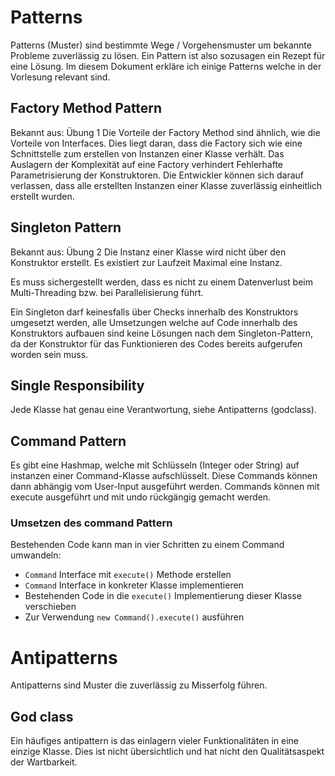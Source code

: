 # Patterns
Patterns (Muster) sind bestimmte Wege / Vorgehensmuster um bekannte Probleme zuverlässig
zu lösen. Ein Pattern ist also sozusagen ein Rezept für eine Lösung.
Im diesem Dokument erkläre ich einige Patterns welche in der Vorlesung relevant sind.
## Factory Method Pattern
Bekannt aus: Übung 1
Die Vorteile der Factory Method sind ähnlich, wie die Vorteile von Interfaces.
Dies liegt daran, dass die Factory sich wie eine Schnittstelle zum erstellen von
Instanzen einer Klasse verhält.
Das Auslagern der Komplexität auf eine Factory verhindert Fehlerhafte Parametrisierung der Konstruktoren.
Die Entwickler können sich darauf verlassen, dass alle erstellten Instanzen einer Klasse
zuverlässig einheitlich erstellt wurden.
## Singleton Pattern
Bekannt aus: Übung 2
Die Instanz einer Klasse wird nicht über den Konstruktor erstellt.
Es existiert zur Laufzeit Maximal eine Instanz.

Es muss sichergestellt werden, dass es nicht zu einem Datenverlust beim Multi-Threading bzw.
bei Parallelisierung führt.

Ein Singleton darf keinesfalls über Checks innerhalb des Konstruktors umgesetzt werden,
alle Umsetzungen welche auf Code innerhalb des Konstruktors aufbauen sind keine Lösungen
nach dem Singleton-Pattern, da der Konstruktor für das Funktionieren des Codes bereits
aufgerufen worden sein muss.

## Single Responsibility
Jede Klasse hat genau eine Verantwortung, siehe Antipatterns (godclass).

## Command Pattern
Es gibt eine Hashmap, welche mit Schlüsseln (Integer oder String) auf instanzen einer
Command-Klasse aufschlüsselt. Diese Commands können dann abhängig vom User-Input ausgeführt
werden.
Commands können mit execute ausgeführt und mit undo rückgängig gemacht werden.
### Umsetzen des command Pattern
Bestehenden Code kann man in vier Schritten zu einem Command umwandeln:
- `Command` Interface mit `execute()` Methode erstellen
- `Command` Interface in konkreter Klasse implementieren
- Bestehenden Code in die `execute()` Implementierung dieser Klasse verschieben
- Zur Verwendung `new Command().execute()` ausführen

# Antipatterns
Antipatterns sind Muster die zuverlässig zu Misserfolg führen.
## God class
Ein häufiges antipattern is das einlagern vieler Funktionalitäten in eine einzige
Klasse. Dies ist nicht übersichtlich und hat nicht den Qualitätsaspekt der Wartbarkeit.


